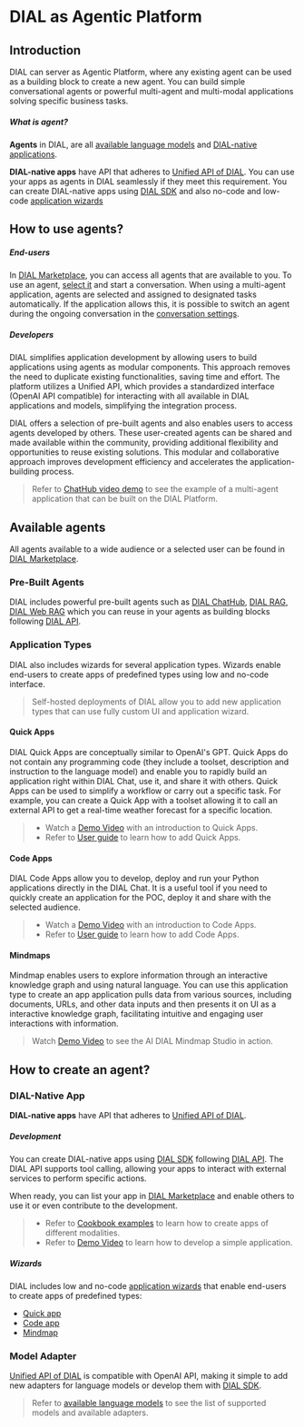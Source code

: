 # DIAL as Agentic Platform

## Introduction

DIAL can server as Agentic Platform, where any existing agent can be used as a building block to create a new agent. You can build simple conversational agents or powerful multi-agent and multi-modal applications solving specific business tasks.

##### What is agent?

**Agents** in DIAL, are all [available language models](/docs/platform/2.supported-models.md) and [DIAL-native applications](#dial-native-app).

**DIAL-native apps** have API that adheres to [Unified API of DIAL](https://dialx.ai/dial_api). You can use your apps as agents in DIAL seamlessly if they meet this requirement. You can create DIAL-native apps using [DIAL SDK](https://github.com/epam/ai-dial-sdk/blob/development/README.md) and also no-code and low-code [application wizards](/docs/tutorials/0.user-guide.md#application-builder)

## How to use agents?

##### End-users
In [DIAL Marketplace](/docs/tutorials/0.user-guide.md#dial-marketplace), you can access all agents that are available to you. To use an agent, [select it](/docs/tutorials/0.user-guide.md#converse) and start a conversation. When using a multi-agent application, agents are selected and assigned to designated tasks automatically. If the application allows this, it is possible to switch an agent during the ongoing conversation in the [conversation settings](/docs/tutorials/0.user-guide.md#conversation-settings).

##### Developers

DIAL simplifies application development by allowing users to build applications using agents as modular components. This approach removes the need to duplicate existing functionalities, saving time and effort. The platform utilizes a Unified API, which provides a standardized interface (OpenAI API compatible) for interacting with all available in DIAL applications and models, simplifying the integration process.

DIAL offers a selection of pre-built agents and also enables users to access agents developed by others. These user-created agents can be shared and made available within the community, providing additional flexibility and opportunities to reuse existing solutions. This modular and collaborative approach improves development efficiency and accelerates the application-building process.

> Refer to [ChatHub video demo](/docs/video%20demos/2.Applications/3.dial-chathub.md) to see the example of a multi-agent application that can be built on the DIAL Platform.

## Available agents

All agents available to a wide audience or a selected user can be found in [DIAL Marketplace](/docs/platform/4.chat/1.marketplace.md).

### Pre-Built Agents

DIAL includes powerful pre-built agents such as [DIAL ChatHub](/docs/video%20demos/2.Applications/3.dial-chathub.md), [DIAL RAG](/docs/video%20demos/2.Applications/1.dial-rag.md), [DIAL Web RAG](/docs/video%20demos/2.Applications/2.dial-web-rag.md) which you can reuse in your agents as building blocks following [DIAL API](https://dialx.ai/dial_api).

### Application Types

DIAL also includes wizards for several application types. Wizards enable end-users to create apps of predefined types using low and no-code interface.

> Self-hosted deployments of DIAL allow you to add new application types that can use fully custom UI and application wizard.

#### Quick Apps

DIAL Quick Apps are conceptually similar to OpenAI's GPT. Quick Apps do not contain any programming code (they include a toolset, description and instruction to the language model) and enable you to rapidly build an application right within DIAL Chat, use it, and share it with others. Quick Apps can be used to simplify a workflow or carry out a specific task. For example, you can create a Quick App with a toolset allowing it to call an external API to get a real-time weather forecast for a specific location.

> * Watch a [Demo Video](/docs/video%20demos/2.Applications/5.quick-apps.md) with an introduction to Quick Apps.
> * Refer to [User guide](/docs/tutorials/0.user-guide.md#add-quick-app) to learn how to add Quick Apps.

#### Code Apps

DIAL Code Apps allow you to develop, deploy and run your Python applications directly in the DIAL Chat. It is a useful tool if you need to quickly create an application for the POC, deploy it and share with the selected audience.  

> * Watch a [Demo Video](/docs/video%20demos/2.Applications/4.code-apps.md) with an introduction to Code Apps.
> * Refer to [User guide](/docs/tutorials/0.user-guide.md#add-code-app) to learn how to add Code Apps.

#### Mindmaps

Mindmap enables users to explore information through an interactive knowledge graph and using natural language. You can use this application type to create an app application pulls data from various sources, including documents, URLs, and other data inputs and then presents it on UI as a interactive knowledge graph, facilitating intuitive and engaging user interactions with information.

> Watch [Demo Video](/docs/video%20demos/2.Applications/mindmap-studio.md) to see the AI DIAL Mindmap Studio in action.


## How to create an agent?

### DIAL-Native App

**DIAL-native apps** have API that adheres to [Unified API of DIAL](https://dialx.ai/dial_api).

##### Development

You can create DIAL-native apps using [DIAL SDK](https://github.com/epam/ai-dial-sdk/blob/development/README.md) following [DIAL API](https://dialx.ai/dial_api). The DIAL API supports tool calling, allowing your apps to interact with external services to perform specific actions.

When ready, you can list your app in [DIAL Marketplace](/docs/platform/4.chat/1.marketplace.md) and enable others to use it or even contribute to the development.

> * Refer to [Cookbook examples](docs/tutorials/1.developers/4.apps-development/3.multimodality/dial-cookbook/examples/how_to_call_text_to_text_applications.mdx) to learn how to create apps of different modalities.
> * Refer to [Demo Video](/docs/video%20demos/3.Developers/Applications/5.develop-application.md) to learn how to develop a simple application.

##### Wizards

DIAL includes low and no-code [application wizards](/docs/tutorials/0.user-guide.md#application-builder) that enable end-users to create apps of predefined types:

* [Quick app](/docs/tutorials/0.user-guide.md#add-quick-app)
* [Code app](/docs/tutorials/0.user-guide.md#add-code-app)
* [Mindmap](#)

### Model Adapter

[Unified API of DIAL](https://dialx.ai/dial_api) is compatible with OpenAI API, making it simple to add new adapters for language models or develop them with [DIAL SDK](https://github.com/epam/ai-dial-sdk/blob/development/README.md).

> Refer to [available language models](/docs/platform/2.supported-models.md) to see the list of supported models and available adapters.

